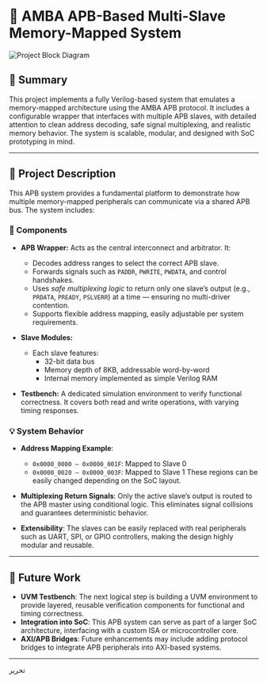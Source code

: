 # 🧠 AMBA APB-Based Multi-Slave Memory-Mapped System

![Project Block Diagram](img)

## 📌 Summary

This project implements a fully Verilog-based system that emulates a memory-mapped architecture using the AMBA APB protocol. It includes a configurable wrapper that interfaces with multiple APB slaves, with detailed attention to clean address decoding, safe signal multiplexing, and realistic memory behavior. The system is scalable, modular, and designed with SoC prototyping in mind.

---

## 📖 Project Description

This APB system provides a fundamental platform to demonstrate how multiple memory-mapped peripherals can communicate via a shared APB bus. The system includes:

### 🔧 Components

- **APB Wrapper:**
  Acts as the central interconnect and arbitrator. It:
  - Decodes address ranges to select the correct APB slave.
  - Forwards signals such as `PADDR`, `PWRITE`, `PWDATA`, and control handshakes.
  - Uses *safe multiplexing logic* to return only one slave’s output (e.g., `PRDATA`, `PREADY`, `PSLVERR`) at a time — ensuring no multi-driver contention.
  - Supports flexible address mapping, easily adjustable per system requirements.

- **Slave Modules:**
  - Each slave features:
    - 32-bit data bus
    - Memory depth of 8KB, addressable word-by-word
    - Internal memory implemented as simple Verilog RAM

- **Testbench:**
  A dedicated simulation environment to verify functional correctness. It covers both read and write operations, with varying timing responses.

### 💡 System Behavior

- **Address Mapping Example**:
  - `0x0000_0000 – 0x0000_001F`: Mapped to Slave 0
  - `0x0000_0020 – 0x0000_003F`: Mapped to Slave 1
  These regions can be easily changed depending on the SoC layout.

- **Multiplexing Return Signals**:
  Only the active slave’s output is routed to the APB master using conditional logic. This eliminates signal collisions and guarantees deterministic behavior.

- **Extensibility**:
  The slaves can be easily replaced with real peripherals such as UART, SPI, or GPIO controllers, making the design highly modular and reusable.

---

## 🚀 Future Work

- **UVM Testbench**: The next logical step is building a UVM environment to provide layered, reusable verification components for functional and timing correctness.
- **Integration into SoC**: This APB system can serve as part of a larger SoC architecture, interfacing with a custom ISA or microcontroller core.
- **AXI/APB Bridges**: Future enhancements may include adding protocol bridges to integrate APB peripherals into AXI-based systems.

---


تحرير
